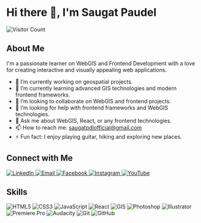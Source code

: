 <!--
## Hi there 👋
**SaugatPdl/SaugatPdl** is a ✨ _special_ ✨ repository because its `README.md` (this file) appears on your GitHub profile.

Here are some ideas to get you started:

- 🔭 I’m currently working on ...
- 🌱 I’m currently learning ...
- 👯 I’m looking to collaborate on ...
- 🤔 I’m looking for help with ...
- 💬 Ask me about ...
- 📫 How to reach me: ...
- 😄 Pronouns: ...
- ⚡ Fun fact: ...
-->

<!-- ![Header](https://github.com/SaugatPdl/SaugatPdl/blob/main/assets/Header.png) -->



# Hi there 👋, I'm Saugat Paudel

<p align="left">
  <img src="https://komarev.com/ghpvc/?username=SaugatPdl&style=for-the-badge&color=blue" alt="Visitor Count"/>
</p>


## About Me
I'm a passionate learner on WebGIS and Frontend Development with a love for creating interactive and visually appealing web applications.
- 🔭 I’m currently working on geospatial projects.
- 🌱 I’m currently learning advanced GIS technologies and modern frontend frameworks.
- 👯 I’m looking to collaborate on WebGIS and frontend projects.
- 🤔 I’m looking for help with frontend frameworks and WebGIS technologies.
- 💬 Ask me about WebGIS, React, or any frontend technologies.
- 📫 How to reach me: [saugatpdlofficial@gmail.com](mailto:saugatpdlofficial@gmail.com)
- ⚡ Fun fact: I enjoy playing guitar, hiking and exploring new places.

<!-- ## GitHub Stats
<table>
  <tr>
    <td>
      <img src="https://github-readme-stats.vercel.app/api/top-langs/?username=SaugatPdl&layout=compact&theme=radical" alt="Top Langs" />
    </td>
    <td>
      <img src="https://github-readme-stats.vercel.app/api?username=SaugatPdl&show_icons=true&theme=radical" alt="Saugat's GitHub stats" />
    </td>
  </tr>
</table -->

<!-- ## Current Projects
- [Project Name](https://github.com/SaugatPdl/project-repo) - Brief description of the project.
- [Another Project](https://github.com/SaugatPdl/another-project-repo) - Brief description of another project.
-->

## Connect with Me
<p align="left">
  <a href="https://www.linkedin.com/in/saugatpdl/" target="_blank">
    <img alt="LinkedIn" src="https://img.icons8.com/fluent/48/000000/linkedin.png" />
  </a>
  <a href="mailto:saugatpdlofficial@gmail.com" target="_blank">
    <img alt="Email" src="https://img.icons8.com/fluent/48/000000/gmail.png" />
  </a>
  <a href="https://www.facebook.com/saugat.poudel.754" target="_blank">
    <img alt="Facebook" src="https://img.icons8.com/fluent/48/000000/facebook.png" />
  </a>
  <a href="https://www.instagram.com/saugatpdl_" target="_blank">
    <img alt="Instagram" src="https://img.icons8.com/fluent/48/000000/instagram-new.png" />
  </a>
  <a href="https://www.youtube.com/@geospatialgeek" target="_blank">
    <img alt="YouTube" src="https://img.icons8.com/fluent/48/000000/youtube-play.png" />
  </a>
</p>

## Skills
<p align="left">
  <img alt="HTML5" src="https://img.icons8.com/color/48/000000/html-5.png" />
  <img alt="CSS3" src="https://img.icons8.com/color/48/000000/css3.png" />
  <img alt="JavaScript" src="https://img.icons8.com/color/48/000000/javascript.png" />
  <img alt="React" src="https://img.icons8.com/color/48/000000/react-native.png" />
  <img alt="GIS" src="https://img.icons8.com/color/48/000000/worldwide-location.png" />
  <img alt="Photoshop" src="https://img.icons8.com/color/48/000000/adobe-photoshop.png" />
  <img alt="Illustrator" src="https://img.icons8.com/color/48/000000/adobe-illustrator.png" />
  <img alt="Premiere Pro" src="https://img.icons8.com/color/48/000000/adobe-premiere-pro.png" />
  <img alt="Audacity" src="https://img.icons8.com/color/48/000000/audacity.png" />
  <img alt="Git" src="https://img.icons8.com/color/48/000000/git.png" />
  <img alt="GitHub" src="https://img.icons8.com/fluent/48/000000/github.png" />
</p>

<!-- ## Github Streaks
<table>
 <tr>
    <td colspan="2" align="center">
      <img src="https://github-readme-streak-stats.herokuapp.com/?user=SaugatPdl&theme=radical" alt="Saugat's Streak Stats" />
    </td>
  </tr>
</table -->



